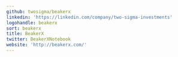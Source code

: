 ```yaml
---
github: twosigma/beakerx
linkedin: 'https://linkedin.com/company/two-sigma-investments'
logohandle: beakerx
sort: beakerx
title: BeakerX
twitter: BeakerXNotebook
website: 'http://beakerx.com/'
---
```


